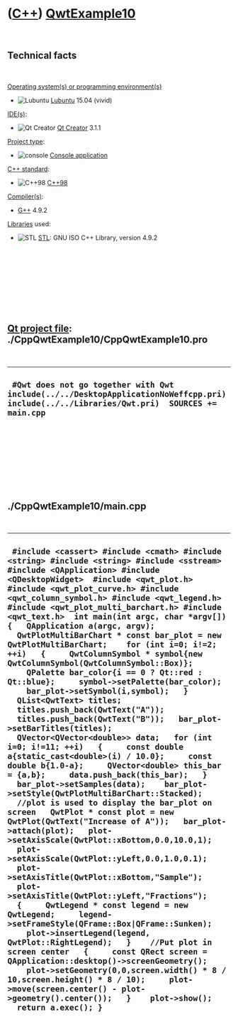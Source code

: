 
 

 

 

 

 

([C++](Cpp.md)) [QwtExample10](CppQwtExample10.md)
====================================================

 

Technical facts
---------------

 

[Operating system(s) or programming environment(s)](CppOs.md)

-   ![Lubuntu](PicLubuntu.png) [Lubuntu](CppLubuntu.md) 15.04 (vivid)

[IDE(s)](CppIde.md):

-   ![Qt Creator](PicQtCreator.png) [Qt Creator](CppQtCreator.md) 3.1.1

[Project type](CppQtProjectType.md):

-   ![console](PicConsole.png) [Console
    application](CppConsoleApplication.md)

[C++ standard](CppStandard.md):

-   ![C++98](PicCpp98.png) [C++98](Cpp98.md)

[Compiler(s)](CppCompiler.md):

-   [G++](CppGpp.md) 4.9.2

[Libraries](CppLibrary.md) used:

-   ![STL](PicStl.png) [STL](CppStl.md): GNU ISO C++ Library, version
    4.9.2

 

 

 

 

 

[Qt project file](CppQtProjectFile.md): ./CppQwtExample10/CppQwtExample10.pro
------------------------------------------------------------------------------

 

  --------------------------------------------------------------------------------------------------------------------------------------------
  ` #Qwt does not go together with Qwt include(../../DesktopApplicationNoWeffcpp.pri) include(../../Libraries/Qwt.pri)  SOURCES += main.cpp`
  --------------------------------------------------------------------------------------------------------------------------------------------

 

 

 

 

 

./CppQwtExample10/main.cpp
--------------------------

 

  ------------------------------------------------------------------------------------------------------------------------------------------------------------------------------------------------------------------------------------------------------------------------------------------------------------------------------------------------------------------------------------------------------------------------------------------------------------------------------------------------------------------------------------------------------------------------------------------------------------------------------------------------------------------------------------------------------------------------------------------------------------------------------------------------------------------------------------------------------------------------------------------------------------------------------------------------------------------------------------------------------------------------------------------------------------------------------------------------------------------------------------------------------------------------------------------------------------------------------------------------------------------------------------------------------------------------------------------------------------------------------------------------------------------------------------------------------------------------------------------------------------------------------------------------------------------------------------------------------------------------------------------------------------------------------------------------------------------------------------------------------------------------------------------------------------------------------------------------------------------------------------------------------------------------------------------------------------------------
  ` #include <cassert> #include <cmath> #include <string> #include <string> #include <sstream>  #include <QApplication> #include <QDesktopWidget>  #include <qwt_plot.h> #include <qwt_plot_curve.h> #include <qwt_column_symbol.h> #include <qwt_legend.h> #include <qwt_plot_multi_barchart.h> #include <qwt_text.h>  int main(int argc, char *argv[]) {   QApplication a(argc, argv);    QwtPlotMultiBarChart * const bar_plot = new QwtPlotMultiBarChart;    for (int i=0; i!=2; ++i)   {     QwtColumnSymbol * symbol{new QwtColumnSymbol(QwtColumnSymbol::Box)};     QPalette bar_color{i == 0 ? Qt::red : Qt::blue};     symbol->setPalette(bar_color);     bar_plot->setSymbol(i,symbol);   }   QList<QwtText> titles;   titles.push_back(QwtText("A"));   titles.push_back(QwtText("B"));   bar_plot->setBarTitles(titles);     QVector<QVector<double>> data;   for (int i=0; i!=11; ++i)   {     const double a{static_cast<double>(i) / 10.0};     const double b{1.0-a};     QVector<double> this_bar = {a,b};     data.push_back(this_bar);   }   bar_plot->setSamples(data);    bar_plot->setStyle(QwtPlotMultiBarChart::Stacked);     //plot is used to display the bar_plot on screen   QwtPlot * const plot = new QwtPlot(QwtText("Increase of A"));   bar_plot->attach(plot);   plot->setAxisScale(QwtPlot::xBottom,0.0,10.0,1);   plot->setAxisScale(QwtPlot::yLeft,0.0,1.0,0.1);   plot->setAxisTitle(QwtPlot::xBottom,"Sample");   plot->setAxisTitle(QwtPlot::yLeft,"Fractions");    {     QwtLegend * const legend = new QwtLegend;     legend->setFrameStyle(QFrame::Box|QFrame::Sunken);     plot->insertLegend(legend, QwtPlot::RightLegend);   }    //Put plot in screen center   {     const QRect screen = QApplication::desktop()->screenGeometry();     plot->setGeometry(0,0,screen.width() * 8 / 10,screen.height() * 8 / 10);     plot->move(screen.center() - plot->geometry().center());   }    plot->show();   return a.exec(); }`
  ------------------------------------------------------------------------------------------------------------------------------------------------------------------------------------------------------------------------------------------------------------------------------------------------------------------------------------------------------------------------------------------------------------------------------------------------------------------------------------------------------------------------------------------------------------------------------------------------------------------------------------------------------------------------------------------------------------------------------------------------------------------------------------------------------------------------------------------------------------------------------------------------------------------------------------------------------------------------------------------------------------------------------------------------------------------------------------------------------------------------------------------------------------------------------------------------------------------------------------------------------------------------------------------------------------------------------------------------------------------------------------------------------------------------------------------------------------------------------------------------------------------------------------------------------------------------------------------------------------------------------------------------------------------------------------------------------------------------------------------------------------------------------------------------------------------------------------------------------------------------------------------------------------------------------------------------------------------------

 

 

 

 

 

 

